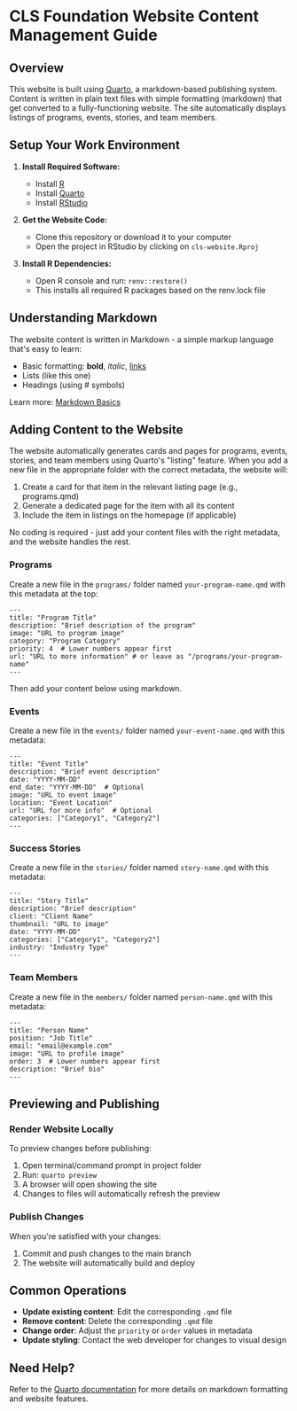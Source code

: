 # CLS Foundation Website Content Management Guide

## Overview

This website is built using [Quarto](https://quarto.org/), a markdown-based publishing system. Content is written in plain text files with simple formatting (markdown) that get converted to a fully-functioning website. The site automatically displays listings of programs, events, stories, and team members.

## Setup Your Work Environment

1. **Install Required Software:**
   - Install [R](https://cran.r-project.org/)
   - Install [Quarto](https://quarto.org/docs/get-started/)
   - Install [RStudio](https://posit.co/download/rstudio-desktop/)

2. **Get the Website Code:**
   - Clone this repository or download it to your computer
   - Open the project in RStudio by clicking on `cls-website.Rproj`

3. **Install R Dependencies:**
   - Open R console and run: `renv::restore()` 
   - This installs all required R packages based on the renv.lock file

## Understanding Markdown

The website content is written in Markdown - a simple markup language that's easy to learn:

- Basic formatting: **bold**, *italic*, [links](https://example.com)
- Lists (like this one)
- Headings (using # symbols)

Learn more: [Markdown Basics](https://quarto.org/docs/authoring/markdown-basics.html)

## Adding Content to the Website

The website automatically generates cards and pages for programs, events, stories, and team members using Quarto's "listing" feature. When you add a new file in the appropriate folder with the correct metadata, the website will:

1. Create a card for that item in the relevant listing page (e.g., programs.qmd)
2. Generate a dedicated page for the item with all its content
3. Include the item in listings on the homepage (if applicable)

No coding is required - just add your content files with the right metadata, and the website handles the rest.

### Programs

Create a new file in the `programs/` folder named `your-program-name.qmd` with this metadata at the top:

```
---
title: "Program Title"
description: "Brief description of the program"
image: "URL to program image"
category: "Program Category"
priority: 4  # Lower numbers appear first
url: "URL to more information" # or leave as "/programs/your-program-name"
---
```

Then add your content below using markdown.

### Events

Create a new file in the `events/` folder named `your-event-name.qmd` with this metadata:

```
---
title: "Event Title"
description: "Brief event description"
date: "YYYY-MM-DD"
end_date: "YYYY-MM-DD"  # Optional
image: "URL to event image"
location: "Event Location"
url: "URL for more info"  # Optional
categories: ["Category1", "Category2"]
---
```

### Success Stories

Create a new file in the `stories/` folder named `story-name.qmd` with this metadata:

```
---
title: "Story Title"
description: "Brief description"
client: "Client Name"
thumbnail: "URL to image"
date: "YYYY-MM-DD"
categories: ["Category1", "Category2"]
industry: "Industry Type"
---
```

### Team Members

Create a new file in the `members/` folder named `person-name.qmd` with this metadata:

```
---
title: "Person Name"
position: "Job Title"
email: "email@example.com"
image: "URL to profile image"
order: 3  # Lower numbers appear first
description: "Brief bio"
---
```

## Previewing and Publishing

### Render Website Locally

To preview changes before publishing:

1. Open terminal/command prompt in project folder
2. Run: `quarto preview` 
3. A browser will open showing the site
4. Changes to files will automatically refresh the preview

### Publish Changes

When you're satisfied with your changes:

1. Commit and push changes to the main branch
2. The website will automatically build and deploy

## Common Operations

- **Update existing content**: Edit the corresponding `.qmd` file
- **Remove content**: Delete the corresponding `.qmd` file
- **Change order**: Adjust the `priority` or `order` values in metadata
- **Update styling**: Contact the web developer for changes to visual design

## Need Help?

Refer to the [Quarto documentation](https://quarto.org/docs/guide/) for more details on markdown formatting and website features.